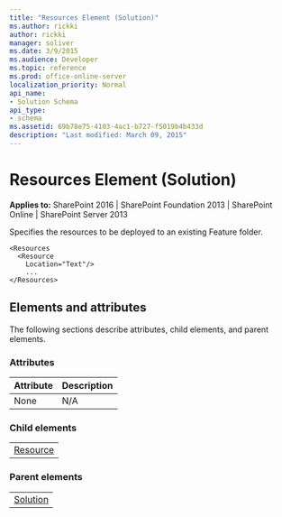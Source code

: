 ```yaml
---
title: "Resources Element (Solution)"
ms.author: rickki
author: rickki
manager: soliver
ms.date: 3/9/2015
ms.audience: Developer
ms.topic: reference
ms.prod: office-online-server
localization_priority: Normal
api_name:
- Solution Schema
api_type:
- schema
ms.assetid: 69b78e75-4103-4ac1-b727-f5019b4b433d
description: "Last modified: March 09, 2015"
---
```


# Resources Element (Solution)

 
  
 **Applies to:** SharePoint 2016 | SharePoint Foundation 2013 | SharePoint Online | SharePoint Server 2013
  
Specifies the resources to be deployed to an existing Feature folder.
  
```
<Resources
  <Resource
    Location="Text"/>
    ...
</Resources>
```

## Elements and attributes

The following sections describe attributes, child elements, and parent elements.

### Attributes

|**Attribute**|**Description**|
|:-----|:-----|
|None  <br/> |N/A  <br/> |
   
### Child elements

||
|:-----|
|[Resource](resource-element-solution.md)|
   
### Parent elements

||
|:-----|
|[Solution](solution-element-solution.md)|
   

